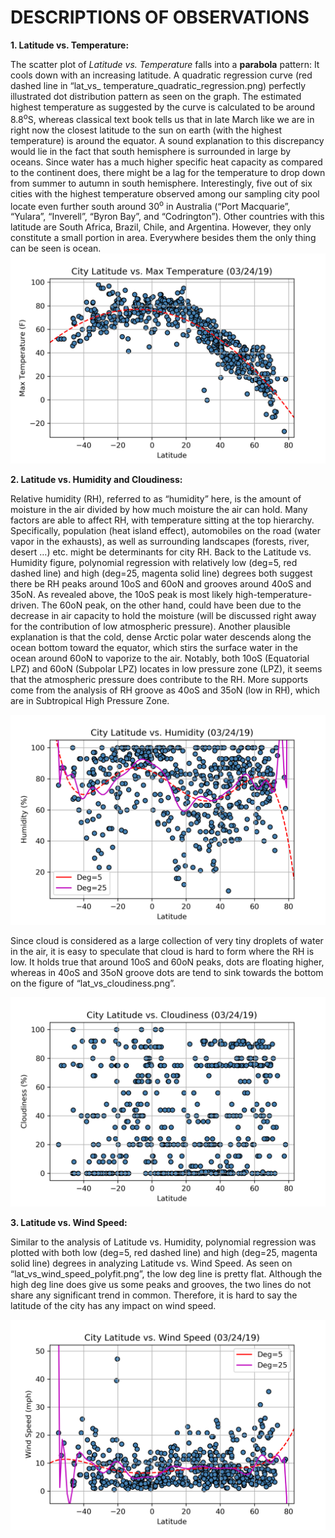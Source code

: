 # DESCRIPTIONS OF OBSERVATIONS

**1. Latitude vs. Temperature:**

The scatter plot of *Latitude vs. Temperature* falls into a **parabola** pattern: It cools down with an increasing latitude. A quadratic regression curve (red dashed line in “lat_vs_ temperature_quadratic_regression.png) perfectly illustrated dot distribution pattern as seen on the graph. The estimated highest temperature as suggested by the curve is calculated to be around 8.8<sup>o</sup>S, whereas classical text book tells us that in late March like we are in right now the closest latitude to the sun on earth (with the highest temperature) is around the equator. A sound explanation to this discrepancy would lie in the fact that south hemisphere is surrounded in large by oceans. Since water has a much higher specific heat capacity as compared to the continent does, there might be a lag for the temperature to drop down from summer to autumn in south hemisphere. Interestingly, five out of six cities with the highest temperature observed among our sampling city pool locate even further south around 30<sup>o</sup> in Australia (“Port Macquarie”, “Yulara”, “Inverell”, “Byron Bay”, and “Codrington”). Other countries with this latitude are South Africa, Brazil, Chile, and Argentina. However, they only constitute a small portion in area. Everywhere besides them the only thing can be seen is ocean.
<img src="./assets/images/lat_vs_temperature_quadratic_regression.png" alt="Lat vs Temperature">

<p><strong>2. Latitude vs. Humidity and Cloudiness:</strong></p>

<p>Relative humidity (RH), referred to as “humidity” here, is the amount of moisture in the air divided by how much moisture the air can hold. Many factors are able to affect RH, with temperature sitting at the top hierarchy. Specifically, population (heat island effect), automobiles on the road (water vapor in the exhausts), as well as surrounding landscapes (forests, river, desert …) etc. might be determinants for city RH. Back to the Latitude vs. Humidity figure, polynomial regression with relatively low (deg=5, red dashed line) and high (deg=25, magenta solid line) degrees both suggest there be RH peaks around 10oS and 60oN and grooves around 40oS and 35oN. As revealed above, the 10oS peak is most likely high-temperature-driven. The 60oN peak, on the other hand, could have been due to the decrease in air capacity to hold the moisture (will be discussed right away for the contribution of low atmospheric pressure). Another plausible explanation is that the cold, dense Arctic polar water descends along the ocean bottom toward the equator, which stirs the surface water in the ocean around 60oN to vaporize to the air. Notably, both 10oS (Equatorial LPZ) and 60oN (Subpolar LPZ) locates in low pressure zone (LPZ), it seems that the atmospheric pressure does contribute to the RH. More supports come from the analysis of RH groove as 40oS and 35oN (low in RH), which are in Subtropical High Pressure Zone.</p>
<img src="./assets/images/lat_vs_humidity_polyfit.png" alt="Lat vs Humidity">

<p>Since cloud is considered as a large collection of very tiny droplets of water in the air, it is easy to speculate that cloud is hard to form where the RH is low. It holds true that around 10oS and 60oN peaks, dots are floating higher, whereas in 40oS and 35oN groove dots are tend to sink towards the bottom on the figure of “lat_vs_cloudiness.png”.</p>
<img src="./assets/images/lat_vs_cloudiness.png" alt="Lat vs Cloudiness">

<p><strong>3. Latitude vs. Wind Speed:</strong></p>

<p>Similar to the analysis of Latitude vs. Humidity, polynomial regression was plotted with both low (deg=5, red dashed line) and high (deg=25, magenta solid line) degrees in analyzing Latitude vs. Wind Speed. As seen on “lat_vs_wind_speed_polyfit.png”, the low deg line is pretty flat. Although the high deg line does give us some peaks and grooves, the two lines do not share any significant trend in common. Therefore, it is hard to say the latitude of the city has any impact on wind speed.</p>
<img src="./assets/images/lat_vs_wind_speed_polyfit.png" alt="Lat vs Wind Speed">
